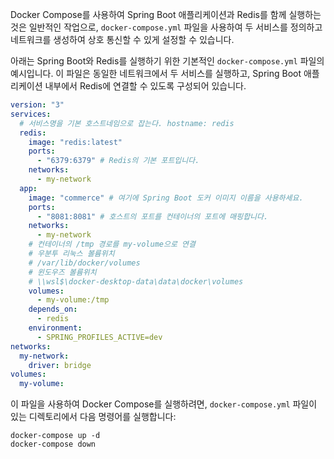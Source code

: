 Docker Compose를 사용하여 Spring Boot 애플리케이션과 Redis를 함께 실행하는 것은 일반적인 작업으로, `docker-compose.yml` 파일을 사용하여 두 서비스를 정의하고 네트워크를 생성하여 상호 통신할 수 있게 설정할 수 있습니다.

아래는 Spring Boot와 Redis를 실행하기 위한 기본적인 `docker-compose.yml` 파일의 예시입니다. 이 파일은 동일한 네트워크에서 두 서비스를 실행하고, Spring Boot 애플리케이션 내부에서 Redis에 연결할 수 있도록 구성되어 있습니다.

```yaml
version: "3"
services:
  # 서비스명을 기본 호스트네임으로 잡는다. hostname: redis
  redis:
    image: "redis:latest"
    ports:
      - "6379:6379" # Redis의 기본 포트입니다.
    networks:
      - my-network
  app:
    image: "commerce" # 여기에 Spring Boot 도커 이미지 이름을 사용하세요.
    ports:
      - "8081:8081" # 호스트의 포트를 컨테이너의 포트에 매핑합니다.
    networks:
      - my-network
    # 컨테이너의 /tmp 경로를 my-volume으로 연결
    # 우분투 리눅스 볼륨위치
    # /var/lib/docker/volumes
    # 윈도우즈 볼륨위치
    # \\wsl$\docker-desktop-data\data\docker\volumes
    volumes:
      - my-volume:/tmp
    depends_on:
      - redis
    environment:
      - SPRING_PROFILES_ACTIVE=dev
networks:
  my-network:
    driver: bridge
volumes:
  my-volume:
```

이 파일을 사용하여 Docker Compose를 실행하려면, `docker-compose.yml` 파일이 있는 디렉토리에서 다음 명령어를 실행합니다:

```shell
docker-compose up -d
docker-compose down
```

```shell

```
